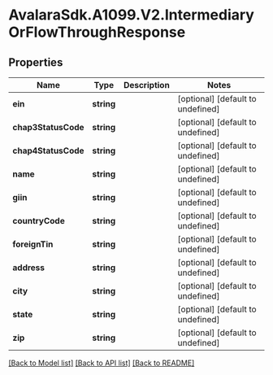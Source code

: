 # AvalaraSdk.A1099.V2.IntermediaryOrFlowThroughResponse

## Properties

Name | Type | Description | Notes
------------ | ------------- | ------------- | -------------
**ein** | **string** |  | [optional] [default to undefined]
**chap3StatusCode** | **string** |  | [optional] [default to undefined]
**chap4StatusCode** | **string** |  | [optional] [default to undefined]
**name** | **string** |  | [optional] [default to undefined]
**giin** | **string** |  | [optional] [default to undefined]
**countryCode** | **string** |  | [optional] [default to undefined]
**foreignTin** | **string** |  | [optional] [default to undefined]
**address** | **string** |  | [optional] [default to undefined]
**city** | **string** |  | [optional] [default to undefined]
**state** | **string** |  | [optional] [default to undefined]
**zip** | **string** |  | [optional] [default to undefined]

[[Back to Model list]](../../../README.md#documentation-for-models) [[Back to API list]](../../../README.md#documentation-for-api-endpoints) [[Back to README]](../../../README.md)

